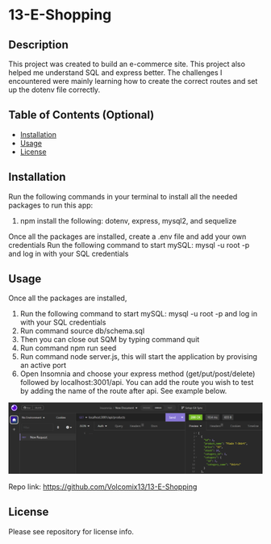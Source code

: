 # 13-E-Shopping

## Description

This project was created to build an e-commerce site. This project also helped me understand SQL and express better.
The challenges I encountered were mainly learning how to create the correct routes and set up the dotenv file correctly.


## Table of Contents (Optional)

- [Installation](#installation)
- [Usage](#usage)
- [License](#license)

## Installation
Run the following commands in your terminal to install all the needed packages to run this app:
1. npm install the following: dotenv, express, mysql2, and sequelize

Once all the packages are installed, create a .env file and add your own credentials
Run the following command to start mySQL: mysql -u root -p and log in with your SQL credentials

## Usage

Once all the packages are installed,
1. Run the following command to start mySQL: mysql -u root -p and log in with your SQL credentials
2. Run command source db/schema.sql
3. Then you can close out SQM by typing command quit
4. Run command npm run seed
5. Run command node server.js, this will start the application by provising an active port
6. Open Insomnia and choose your express method (get/put/post/delete) followed by localhost:3001/api. You can add the route you wish to test by adding the name of the route after api. See example below.

    
![Image](./assets/image.png)
    

Repo link: https://github.com/Volcomix13/13-E-Shopping

## License
Please see repository for license info.